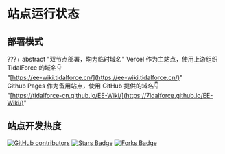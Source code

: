 # 站点运行状态

## 部署模式

???+ abstract "双节点部署，均为临时域名"
     Vercel 作为主站点，使用上游组织 TidalForce 的域名👇  
     "[https://ee-wiki.tidalforce.cn/](https://ee-wiki.tidalforce.cn/)"  
     Github Pages 作为备用站点，使用 GitHub 提供的域名👇  
     "[https://tidalforce-cn.github.io/EE-Wiki/](https://7idalforce.github.io/EE-Wiki/)"

## 站点开发热度

<a href="https://github.com/EE-Wiki/EE-Wiki/graphs/contributors"><img alt="GitHub contributors" src="https://img.shields.io/github/contributors/EE-Wiki/EE-Wiki?color=2b9348&style=flat-square"></a>
<a href="https://github.com/EE-Wiki/EE-Wiki/stargazers"><img alt="Stars Badge" src="https://img.shields.io/github/stars/EE-Wiki/EE-Wiki?style=flat-square&color=ffb700"></a>
<a href="https://github.com/EE-Wiki/EE-Wiki/network/members"><img alt="Forks Badge" src="https://img.shields.io/github/forks/EE-Wiki/EE-Wiki?style=flat-square&color=8742b1"></a>

